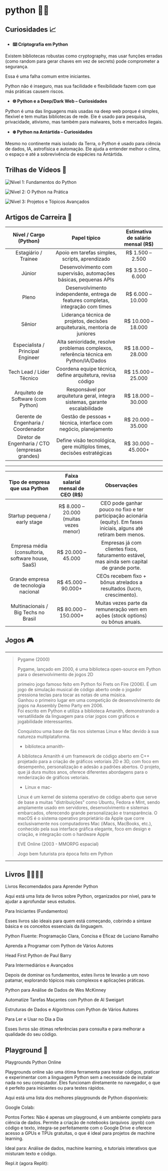 # python 👨‍💻​

## Curiosidades 📈

- **⌨️ Criptografia em Python**

Existem bibliotecas robustas como cryptography, mas usar funções erradas (como random para gerar chaves em vez de secrets) pode comprometer a segurança. 

Essa é uma falha comum entre iniciantes. 

Python não é inseguro, mas sua facilidade e flexibilidade fazem com que más práticas causem riscos. 

- **🌐 Python e a Deep/Dark Web – Curiosidades** 

Python é uma das linguagens mais usadas na deep web porque é simples, flexível e tem muitas bibliotecas de rede. Ele é usado para pesquisa, privacidade, ativismo, mas também para malwares, bots e mercados ilegais. 

- **❄️ Python na Antártida – Curiosidades** 

Mesmo no continente mais isolado da Terra, o Python é usado para ciência de dados, IA, astrofísica e automação. Ele ajuda a entender melhor o clima, o espaço e até a sobrevivência de espécies na Antártida. 

 
## Trilhas de Vídeos 📸​

![Nível 1: Fundamentos do Python](https://youtu.be/4p7axLXXBGU?si=HIJw6AlfD_t3RMzp)


![Nível 2: O Python na Prática](https://youtu.be/S9uPNppGsGo?si=-RaIIY33bQ_FOQEV)


![Nível 3: Projetos e Tópicos Avançados](https://youtu.be/BS8mv11SJeo?si=tSNog9Vf4RL0gCEO)



 
## Artigos de Carreira 💸

|             Nível / Cargo (Python)              |                                     Papel típico                                      | Estimativa de salário mensal (R$)  |   |
|:-----------------------------------------------:|:-------------------------------------------------------------------------------------:|:----------------------------------:|---|
| Estagiário / Trainee                            | Apoio em tarefas simples, scripts, aprendizado                                        | R$ 1.500 – 2.500                   |   |
| Júnior                                          | Desenvolvimento com supervisão, automações básicas, pequenas APIs                     | R$ 3.500 – 6.000                   |   |
| Pleno                                           | Desenvolvimento independente, entrega de features completas, integração com times     | R$ 6.000 – 10.000                  |   |
| Sênior                                          | Liderança técnica de projetos, decisões arquiteturais, mentoria de juniores           | R$ 10.000 – 18.000                 |   |
| Especialista / Principal Engineer               | Alta senioridade, resolve problemas complexos, referência técnica em Python/IA/Dados  | R$ 18.000 – 28.000                 |   |
| Tech Lead / Líder Técnico                       | Coordena equipe técnica, define arquitetura, revisa código                            | R$ 15.000 – 25.000                 |   |
| Arquiteto de Software (com Python)              | Responsável por arquitetura geral, integra sistemas, garante escalabilidade           | R$ 18.000 – 30.000                 |   |
| Gerente de Engenharia / Coordenador             | Gestão de pessoas + técnica, interface com negócio, planejamento                      | R$ 20.000 – 35.000                 |   |
| Diretor de Engenharia / CTO (empresas grandes)  | Define visão tecnológica, gere múltiplos times, decisões estratégicas                 | R$ 30.000 – 45.000+                |   |

---------------------------------------------------------------------------

 |           Tipo de empresa que usa Python           |    Faixa salarial mensal de CEO (R$)    |                                                      Observações                                                       |   |   |
|:--------------------------------------------------:|:---------------------------------------:|:----------------------------------------------------------------------------------------------------------------------:|---|---|
| Startup pequena / early stage                      | R$ 8.000 – 20.000 (muitas vezes menor)  | CEO pode ganhar pouco no fixo e ter participação acionária (equity). Em fases iniciais, alguns até retiram bem menos.  |   |   |
| Empresa média (consultoria, software house, SaaS)  | R$ 20.000 – 45.000                      | Empresas já com clientes fixos, faturamento estável, mas ainda sem capital de grande porte.                            |   |   |
| Grande empresa de tecnologia nacional              | R$ 45.000 – 90.000+                     | CEOs recebem fixo + bônus atrelados a resultados (lucro, crescimento).                                                 |   |   |
| Multinacionais / Big Techs no Brasil               | R$ 80.000 – 150.000+                    |   Muitas vezes parte da remuneração vem em ações (stock options) ou bônus anuais.                                      |   |   |

 ## Jogos 🎮
---------------------------------------------------------
> Pygame (2000) 
>
> Pygame, lançado em 2000, é uma biblioteca open-source em Python para o desenvolvimento de jogos 2D 
>
> primeiro jogo famoso feito em Python foi Frets on Fire (2006). 
> É um jogo de simulação musical de código aberto onde o jogador pressiona teclas para tocar as notas de uma música.  
> Ganhou o primeiro lugar em uma competição de desenvolvimento de jogos na Assembly Demo Party em 2006.  
> Foi escrito em Python e utiliza a biblioteca Amanith, demonstrando a versatilidade da linguagem para criar jogos com gráficos e jogabilidade interessantes.  
>
> Conquistou uma base de fãs nos sistemas Linux e Mac devido à sua natureza multiplataforma. 
>
>- biblioteca amanith- 
>
> A biblioteca Amanith é um framework de código aberto em C++ projetado para a criação de gráficos vetoriais 2D e 3D, com foco em desempenho, personalização e adesão a padrões abertos. O projeto, que já dura muitos anos, oferece diferentes abordagens para o renderização de gráficos vetoriais.   
>
>- Linux e mac- 
>
>Linux é um kernel de sistema operativo de código aberto que serve de base a muitas "distribuições" como Ubuntu, Fedora e Mint, sendo amplamente usado em servidores, desenvolvimento e sistemas embarcados, oferecendo grande personalização e transparência. O macOS é o sistema operativo proprietário da Apple que corre exclusivamente nos computadores Mac (iMacs, MacBooks, etc.), conhecido pela sua interface gráfica elegante, foco em design e criação, e integração com o hardware Apple 
>
>
> EVE Online (2003 - MMORPG espacial) 
>
> Jogo bem futurista pra época feito em Python  
--------------------------------------------------------
## Livros 📕​📗​📘​📙​

Livros Recomendados para Aprender Python 

Aqui está uma lista de livros sobre Python, organizados por nível, para te ajudar a aprofundar seus estudos. 

Para Iniciantes (Fundamentos) 

Esses livros são ideais para quem está começando, cobrindo a sintaxe básica e os conceitos essenciais da linguagem. 

Python Fluente: Programação Clara, Concisa e Eficaz de Luciano Ramalho 

Aprenda a Programar com Python de Vários Autores 

Head First Python de Paul Barry 

Para Intermediários e Avançados 

Depois de dominar os fundamentos, estes livros te levarão a um novo patamar, explorando tópicos mais complexos e aplicações práticas. 

Python para Análise de Dados de Wes McKinney 

Automatize Tarefas Maçantes com Python de Al Sweigart 

Estruturas de Dados e Algoritmos com Python de Vários Autores 

Para Ler e Usar no Dia a Dia 

Esses livros são ótimas referências para consulta e para melhorar a qualidade do seu código. 

 ## Playground 🧩

Playgrounds Python Online 

Playgrounds online são uma ótima ferramenta para testar códigos, praticar e experimentar com a linguagem Python sem a necessidade de instalar nada no seu computador. Eles funcionam diretamente no navegador, o que é perfeito para iniciantes ou para testes rápidos. 

Aqui está uma lista dos melhores playgrounds de Python disponíveis: 

Google Colab: 

Pontos Fortes: Não é apenas um playground, é um ambiente completo para ciência de dados. Permite a criação de notebooks (arquivos .ipynb) com código e texto, integra-se perfeitamente com o Google Drive e oferece acesso a GPUs e TPUs gratuitas, o que é ideal para projetos de machine learning. 

Ideal para: Análise de dados, machine learning, e tutoriais interativos que misturam texto e código. 

Repl.it (agora Replit): 
